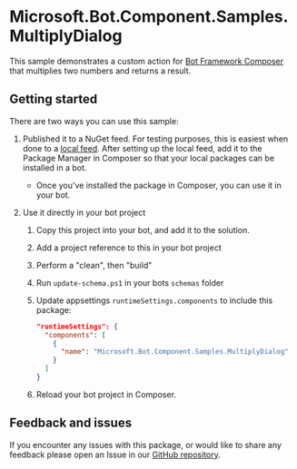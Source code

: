 # Microsoft.Bot.Component.Samples.MultiplyDialog

This sample demonstrates a custom action for [Bot Framework Composer](https://docs.microsoft.com/composer) that multiplies two numbers and returns a result.

## Getting started

There are two ways you can use this sample:

1. Published it to a NuGet feed.  For testing purposes, this is easiest when done to a [local feed](https://docs.microsoft.com/nuget/hosting-packages/local-feeds). After setting up the local feed, add it to the Package Manager in Composer so that your local packages can be installed in a bot.
   * Once you've installed the package in Composer, you can use it in your bot.

1. Use it directly in your bot project
   1. Copy this project into your bot, and add it to the solution.
   1. Add a project reference to this in your bot project
   1. Perform a "clean", then "build"
   1. Run `update-schema.ps1` in your bots `schemas` folder
   1. Update appsettings `runtimeSettings.components` to include this package:

      ```json
      "runtimeSettings": {
        "components": [
          {
            "name": "Microsoft.Bot.Component.Samples.MultiplyDialog"
          }
        ]
      }
      ```

   1. Reload your bot project in Composer.

## Feedback and issues

If you encounter any issues with this package, or would like to share any feedback please open an Issue in our [GitHub repository](https://github.com/microsoft/botbuilder-samples/issues/new/choose).
